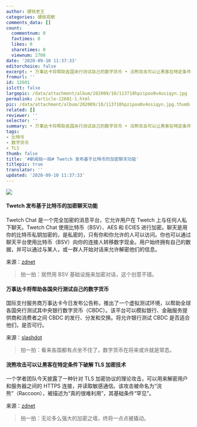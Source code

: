 ```yaml
---
author: 硬核老王
categories: 硬核观察
comments_data: []
count:
  commentnum: 0
  favtimes: 0
  likes: 0
  sharetimes: 0
  viewnum: 2708
date: '2020-09-10 11:37:33'
editorchoice: false
excerpt: • 万事达卡将帮助各国央行测试自己的数字货币 • 浣熊攻击可以让黑客在特定条件下破解 TLS 加密技术
fromurl: ''
id: 12601
islctt: false
largepic: /data/attachment/album/202009/10/113718hpzipoo0v4osiqyn.jpg
permalink: /article-12601-1.html
pic: /data/attachment/album/202009/10/113718hpzipoo0v4osiqyn.jpg.thumb.jpg
related: []
reviewer: ''
selector: ''
summary: • 万事达卡将帮助各国央行测试自己的数字货币 • 浣熊攻击可以让黑客在特定条件下破解 TLS 加密技术
tags:
- 比特币
- 数字货币
- TLS
thumb: false
title: '#新闻拍一拍# Twetch 发布基于比特币的加密聊天功能'
titlepic: true
translator: ''
updated: '2020-09-10 11:37:33'
---
```


![](/data/attachment/album/202009/10/113718hpzipoo0v4osiqyn.jpg)


#### Twetch 发布基于比特币的加密聊天功能


Twetch Chat 是一个完全加密的消息平台，它允许用户在 Twetch 上与任何人私下聊天。Twetch Chat 使用比特币（BSV）、AES 和 ECIES 进行加密。聊天是用你的比特币私钥加密的，是私密的，只有你和你允许的人可以访问。你也可以通过聊天平台使用比特币（BSV）向你的连接人转移数字现金。用户始终拥有自己的数据，并可以通过与某人，或一群人开始对话来允许解密他们的信息。


来源：[zdnet](https://www.zdnet.com/article/blockchain-based-twitter-competitor-twetch-releases-encrypted-chat-app/)



> 
> 拍一拍：居然用 BSV 基础设施来加密对话，这个创意不错。
> 
> 
> 


#### 万事达卡将帮助各国央行测试自己的数字货币


国际支付服务商万事达卡今日发布公告称，推出了一个虚拟测试环境，以帮助全球各国央行测试其中央银行数字货币（CBDC）。该平台可以模拟银行、金融服务提供商和消费者之间 CBDC 的发行、分发和交换。将允许银行测试 CBDC 是否适合他们，是否可行。


来源：[slashdot](https://news.slashdot.org/story/20/09/09/2312212/mastercard-to-help-central-banks-test-their-own-digital-currencies)



> 
> 拍一拍：看来各国都有点坐不住了，数字货币在将来或许就是常态。
> 
> 
> 


#### 浣熊攻击可以让黑客在特定条件下破解 TLS 加密技术


一个学者团队今天披露了一种针对 TLS 加密协议的理论攻击，可以用来解密用户和服务器之间的 HTTPS 连接，并读取敏感通信。该攻击被命名为“浣熊”（Raccoon），被描述为“真的很难利用”，其基础条件“罕见”。


来源：[zdnet](https://www.zdnet.com/article/raccoon-attack-allows-hackers-to-break-tls-encryption-under-certain-conditions/)



> 
> 拍一拍：无论多么强大的加密之墙，终将一点点被撬动。
> 
> 
>